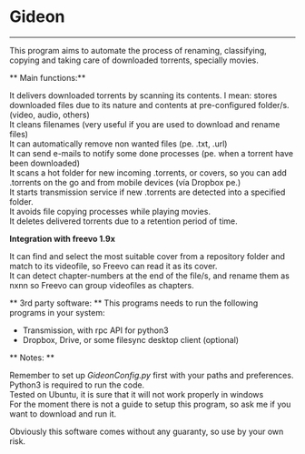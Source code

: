 # Gideon
-------------

This program aims to automate the process of renaming, classifying, copying and taking care of downloaded torrents, specially movies.	



** Main functions:**

It delivers downloaded torrents by scanning its contents. I mean: stores downloaded files due to its nature and contents at pre-configured folder/s. (video, audio, others)  
It cleans filenames (very useful if you are used to download and rename files)  
It can automatically remove non wanted files (pe. .txt, .url)  
It can send e-mails to notify some done processes (pe. when a torrent have been downloaded)  
It scans a hot folder for new incoming .torrents, or covers, so you can add .torrents on the go and from mobile devices (vía Dropbox pe.)  
It starts transmission service if new .torrents are detected into a specified folder.  
It avoids file copying processes while playing movies.  
It deletes delivered torrents due to a retention period of time.


**Integration with freevo 1.9x**  

It can find and select the most suitable cover from a repository folder and match to its videofile, so Freevo can read it as its cover.  
It can detect chapter-numbers at the end of the file/s, and rename them as nxnn so Freevo can group videofiles as chapters.  


** 3rd party software: **
This programs needs to run the following programs in your system:  

 * Transmission, with rpc API for python3
 * Dropbox, Drive, or some filesync desktop client  (optional)

 ** Notes: **  

Remember to set up _GideonConfig.py_ first with your paths and preferences.  
Python3 is required to run the code.  
Tested on Ubuntu, it is sure that it will not work properly in windows  
For the moment there is not a guide to setup this program, so ask me if you want to download and run it.  

Obviously this software comes without any guaranty, so use by your own risk.
